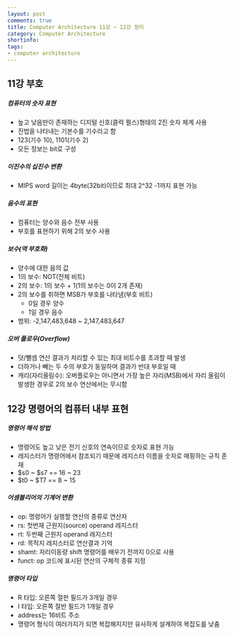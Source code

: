 ```yaml
---
layout: post
comments: true
title: Computer Architecture 11강 ~ 12강 정리
category: Computer Architecture
shortinfo: 
tags:
- computer architecture
---
```




## 11강 부호

##### 컴퓨터의 숫자 표현

- 높고 낮음만이 존재하는 디지털 신호(클럭 펄스)형태의 2진 숫자 체계 사용
- 진법을 나타내는 기본수를 기수라고 함
- 123(기수 10), 1101(기수 2) 
- 모든 정보는 bit로 구성

##### 이진수의 십진수 변환

- MIPS word 길이는 4byte(32bit)이므로 최대 2^32 -1까지 표현 가능

##### 음수의 표현

- 컴퓨터는 양수와 음수 전부 사용
- 부호를 표현하기 위해 2의 보수 사용

##### 보수(역 부호화)

- 양수에 대한 음의 값
- 1의 보수: NOT(전체 비트)
- 2의 보수: 1의 보수 + 1(1의 보수는 0이 2개 존재)
- 2의 보수를 취하면 MSB가 부호를 나타냄(부호 비트)
  - 0일 경우 양수
  - 1일 경우 음수
- 범위: -2,147,483,648 ~ 2,147,483,647

##### 오버 플로우(Overflow)

- 덧/뺄셈 연산 결과가 처리할 수 있는 최대 비트수를 초과할 때 발생
- 더하거나 빼는 두 수의 부호가 동일하며 결과가 반대 부호일 때
- 캐리(자리올림수): 오버플로우는 아니면서 가장 높은 자리(MSB)에서 자리 올림이 발생한 경우로 2의 보수 연산에서는 무시함



## 12강 명령어의 컴퓨터 내부 표현

##### 명령어 해석 방법

- 명령어도 높고 낮은 전기 신호의 연속이므로 숫자로 표현 가능
- 레지스터가 명령어에서 참조되기 때문에 레지스터 이름을 숫자로 매핑하는 규칙 존재
- $s0 ~ $s7 == 16 ~ 23
- $t0 ~ $T7 == 8 ~ 15

##### 어셈블리어의 기계어 변환

- op: 명령어가 실행할 연산의 종류로 연산자
- rs: 첫번재 근원지(source) operand 레지스터
- rt: 두번째 근원지 operand 레지스터
- rd: 목적지 레지스터로 연산결과 기억
- shamt: 자리이동량 shift 명령어를 배우기 전까지 0으로 사용
- funct: op 코드에 표시된 연산의 구체적 종류 지정

##### 명령어 타입

- R 타입: 오른쪽 절판 필드가 3개일 경우
- I 타입: 오른쪽 절반 필드가 1개일 경우
- address는 16비트 주소
- 명령어 형식이 여러가지가 되면 복잡해지지만 유사하게 설계하여 복잡도를 낮춤